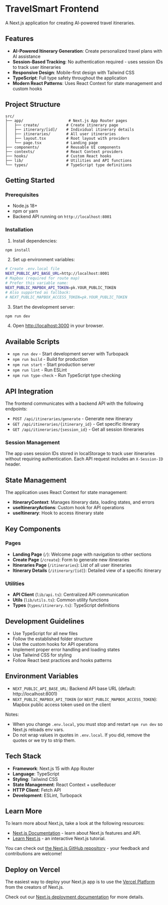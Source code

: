 # TravelSmart Frontend

A Next.js application for creating AI-powered travel itineraries.

## Features

- **AI-Powered Itinerary Generation**: Create personalized travel plans with AI assistance
- **Session-Based Tracking**: No authentication required - uses session IDs to track user itineraries
- **Responsive Design**: Mobile-first design with Tailwind CSS
- **TypeScript**: Full type safety throughout the application
- **Modern React Patterns**: Uses React Context for state management and custom hooks

## Project Structure

```
src/
├── app/                    # Next.js App Router pages
│   ├── create/            # Create itinerary page
│   ├── itinerary/[id]/    # Individual itinerary details
│   ├── itineraries/       # All user itineraries
│   ├── layout.tsx         # Root layout with providers
│   └── page.tsx           # Landing page
├── components/            # Reusable UI components
├── contexts/              # React Context providers
├── hooks/                 # Custom React hooks
├── lib/                   # Utilities and API functions
└── types/                 # TypeScript type definitions
```

## Getting Started

### Prerequisites

- Node.js 18+ 
- npm or yarn
- Backend API running on `http://localhost:8001`

### Installation

1. Install dependencies:
```bash
npm install
```

2. Set up environment variables:
```bash
# Create .env.local file
NEXT_PUBLIC_API_BASE_URL=http://localhost:8001
# Mapbox (required for route map)
# Prefer this variable name:
NEXT_PUBLIC_MAPBOX_API_TOKEN=pk.YOUR_PUBLIC_TOKEN
# Also supported as fallback:
# NEXT_PUBLIC_MAPBOX_ACCESS_TOKEN=pk.YOUR_PUBLIC_TOKEN
```

3. Start the development server:
```bash
npm run dev
```

4. Open [http://localhost:3000](http://localhost:3000) in your browser.

## Available Scripts

- `npm run dev` - Start development server with Turbopack
- `npm run build` - Build for production
- `npm run start` - Start production server
- `npm run lint` - Run ESLint
- `npm run type-check` - Run TypeScript type checking

## API Integration

The frontend communicates with a backend API with the following endpoints:

- `POST /api/itineraries/generate` - Generate new itinerary
- `GET /api/itineraries/{itinerary_id}` - Get specific itinerary
- `GET /api/itineraries/{session_id}` - Get all session itineraries

### Session Management

The app uses session IDs stored in localStorage to track user itineraries without requiring authentication. Each API request includes an `X-Session-ID` header.

## State Management

The application uses React Context for state management:

- **ItineraryContext**: Manages itinerary data, loading states, and errors
- **useItineraryActions**: Custom hook for API operations
- **useItinerary**: Hook to access itinerary state

## Key Components

### Pages
- **Landing Page** (`/`): Welcome page with navigation to other sections
- **Create Page** (`/create`): Form to generate new itineraries
- **Itineraries Page** (`/itineraries`): List of all user itineraries
- **Itinerary Details** (`/itinerary/[id]`): Detailed view of a specific itinerary

### Utilities
- **API Client** (`lib/api.ts`): Centralized API communication
- **Utils** (`lib/utils.ts`): Common utility functions
- **Types** (`types/itinerary.ts`): TypeScript definitions

## Development Guidelines

- Use TypeScript for all new files
- Follow the established folder structure
- Use the custom hooks for API operations
- Implement proper error handling and loading states
- Use Tailwind CSS for styling
- Follow React best practices and hooks patterns

## Environment Variables

- `NEXT_PUBLIC_API_BASE_URL`: Backend API base URL (default: http://localhost:8001)
- `NEXT_PUBLIC_MAPBOX_API_TOKEN` (or `NEXT_PUBLIC_MAPBOX_ACCESS_TOKEN`): Mapbox public access token used on the client

Notes:
- When you change `.env.local`, you must stop and restart `npm run dev` so Next.js reloads env vars.
- Do not wrap values in quotes in `.env.local`. If you did, remove the quotes or we try to strip them.

## Tech Stack

- **Framework**: Next.js 15 with App Router
- **Language**: TypeScript
- **Styling**: Tailwind CSS
- **State Management**: React Context + useReducer
- **HTTP Client**: Fetch API
- **Development**: ESLint, Turbopack

## Learn More

To learn more about Next.js, take a look at the following resources:

- [Next.js Documentation](https://nextjs.org/docs) - learn about Next.js features and API.
- [Learn Next.js](https://nextjs.org/learn) - an interactive Next.js tutorial.

You can check out [the Next.js GitHub repository](https://github.com/vercel/next.js) - your feedback and contributions are welcome!

## Deploy on Vercel

The easiest way to deploy your Next.js app is to use the [Vercel Platform](https://vercel.com/new?utm_medium=default-template&filter=next.js&utm_source=create-next-app&utm_campaign=create-next-app-readme) from the creators of Next.js.

Check out our [Next.js deployment documentation](https://nextjs.org/docs/app/building-your-application/deploying) for more details.
